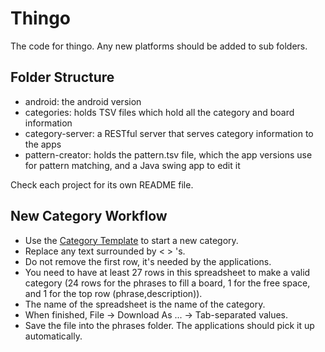 # Thingo
The code for thingo.
Any new platforms should be added to sub folders.

## Folder Structure
- android: the android version
- categories: holds TSV files which hold all the category and board information
- category-server: a RESTful server that serves category information to the apps
- pattern-creator: holds the pattern.tsv file, which the app versions use for pattern matching, and a Java swing app to edit it

Check each project for its own README file.

## New Category Workflow
- Use the [Category Template](https://docs.google.com/spreadsheets/d/1u62Q9ueQddll7_lgGMFd6FxEpJd30frjH8mAV3CdY_4/edit#gid=0) to start a new category.
- Replace any text surrounded by < > 's.
- Do not remove the first row, it's needed by the applications.
- You need to have at least 27 rows in this spreadsheet to make a valid category (24 rows for the phrases to fill a board, 1 for the free space, and 1 for the top row (phrase,description)).
- The name of the spreadsheet is the name of the category.
- When finished, File -> Download As ... -> Tab-separated values.
- Save the file into the phrases folder. The applications should pick it up automatically.
